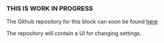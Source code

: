 <div class="panel panel-warning">
  <div class="panel-heading">
    <h3 class="panel-title">THIS IS WORK IN PROGRESS</h3>
  </div>
</div>

The Github repository for this block can soon be found [here](https://github.com/dapplo/Dapplo.Config.UI)

The repository will contain a UI for changing settings.